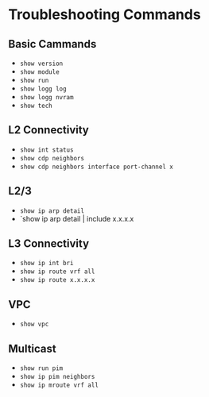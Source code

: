 # Troubleshooting Commands
## Basic Cammands
- `show version`
- `show module`
- `show run`
- `show logg log`
- `show logg nvram`
- `show tech`

## L2 Connectivity
- `show int status`
- `show cdp neighbors`
- `show cdp neighbors interface port-channel x`

## L2/3
- `show ip arp detail`
- `show ip arp detail | include x.x.x.x

## L3 Connectivity
- `show ip int bri`
- `show ip route vrf all`
- `show ip route x.x.x.x`

## VPC
- `show vpc`

## Multicast
- `show run pim`
- `show ip pim neighbors`
- `show ip mroute vrf all`

